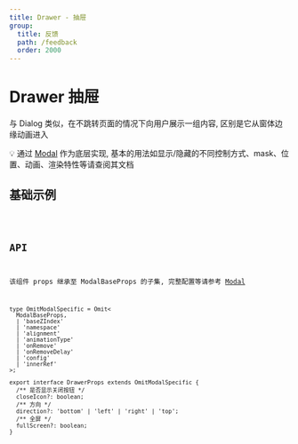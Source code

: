 ```yaml
---
title: Drawer - 抽屉
group:
  title: 反馈
  path: /feedback
  order: 2000
---
```


# Drawer 抽屉

与 Dialog 类似，在不跳转页面的情况下向用户展示一组内容, 区别是它从窗体边缘动画进入

💡 通过 [Modal](/feedback/modal) 作为底层实现, 基本的用法如显示/隐藏的不同控制方式、mask、位置、动画、渲染特性等请查阅其文档

## 基础示例

<code src="./demo.tsx" />

## API

该组件 props 继承至 ModalBaseProps 的子集, 完整配置等请参考 [Modal](/feedback/modal)

```tsx | pure
type OmitModalSpecific = Omit<
  ModalBaseProps,
  | 'baseZIndex'
  | 'namespace'
  | 'alignment'
  | 'animationType'
  | 'onRemove'
  | 'onRemoveDelay'
  | 'config'
  | 'innerRef'
>;

export interface DrawerProps extends OmitModalSpecific {
  /** 是否显示关闭按钮 */
  closeIcon?: boolean;
  /** 方向 */
  direction?: 'bottom' | 'left' | 'right' | 'top';
  /** 全屏 */
  fullScreen?: boolean;
}
```
